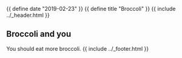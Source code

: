 {{ define date "2019-02-23" }}
{{ define title "Broccoli" }}
{{ include ../_header.html }}

## Broccoli and you

You should eat more broccoli.
{{ include ../_footer.html }}
